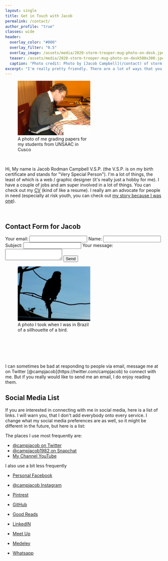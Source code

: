```yaml
---
layout: single
title: Get in Touch with Jacob
permalink: /contact/
author_profile: "true"
classes: wide
header:
  overlay_color: "#000"
  overlay_filter: "0.5"
  overlay_image: /assets/media/2020-storm-trooper-mug-photo-on-desk.jpeg
  teaser: /assets/media/2020-storm-trooper-mug-photo-on-desk500x300.jpeg
  caption: "Photo credit: Photo by [Jacob Campbell](/contact) of storm trooper mug on my desk."
excerpt: "I'm really pretty friendly. There are a lot of ways that you can get in touch with with. I look forward to hearing from you."
---
```



<figure class="align-left" style="width:46%;">
  <a href="/assets/media/jacob-campbell-grading-papers-cusco.jpeg"><img src="/assets/media/jacob-campbell-grading-papers-cusco.jpeg" alt="Photo of Jacob Campbell sitting at a table grading papgers while in Cusco Peru." /></a>
  <figcaption>A photo of me grading papers for my students from UNSAAC in Cusco</figcaption>
</figure>

<br />

Hi, My name is Jacob Rodman Campbell V.S.P. (the V.S.P. is on my birth certificate and stands for "Very Special Person"). I'm a lot of things, the least of which is a web / graphic designer (it's really just a hobby for me). I have a couple of jobs and am super involved in a lot of things. You can check out my [CV](/cv/) (kind of like a resume). I really am an advocate for people in need (especially at risk youth, you can check out [my story because I was one](/testimony/)).

<br style="clear:both;" /> 


## Contact Form for Jacob

<form id="formaction" method="POST">
  <label>
    Your email:
    <input type="text" name="_replyto">
  </label>
  <label>
    Name:
    <input type="text" name="_name" >
  </label>
  <label>
    Subject:
    <input type="text" name="_subject" >
  </label>
  <label>
    Your message:
    <textarea name="message"></textarea>
  </label>
  <button type="submit" class=".btn .btn--primary">Send</button>
</form>
<script>
    var contactform =  document.getElementById('formaction');
    contactform.setAttribute('action', 'https://formspree.io/f/' + 'jacob.r.campbell' + '@' + 'gmail' + '.' + 'com');
</script>

<figure class="align-right" style="width:46%;">
  <a href="/assets/media/brazil-photo-bird-silhouette.jpg"><img src="/assets/media/brazil-photo-bird-silhouette.jpg" alt="Silhouette of a bird taken in Brazil" /></a>
  <figcaption>A photo I took when I was in Brazil of a sillhouette of a bird.</figcaption>
</figure>
<br /><br /><br /><br /><br />
I can sometimes be bad at responding to people via email, message me at on Twitter [@campjacob](https://twitter.com/campjacob) to connect with me. But if you really would like to send me an email, I do enjoy reading them.


<br style="clear:both;" /> 


## Social Media List

If you are interested in connecting with me in social media, here is a list of links. I will warn you, that I don't add everybody onto every service. I change what my social media preferences are as well, so it might be different in the future, but here is a list:

The places I use most frequently are:

- <i class="fab fa-twitter"></i> [@campjacob on Twitter][3]
- <i class="fab fa-snapchat-ghost"></i> [@campjacob1982 on Snapchat][4]
- <i class="fab fa-youtube"></i> [My Channel YouTube][5]

I also use a bit less frequently

- <i class="fab fa-facebook"></i> [Personal Facebook][6]
- <i class="fab fa-instagram"></i> [@campjacob Instagram][7]
- <i class="fab fa-pinterest"></i> [Pintrest][8]
- <i class="fab fa-github"></i> [GitHub][9]
- <i class="fab fa-goodreads"></i> [Good Reads][10]
- <i class="fab fa-linkedin"></i> [LinkedIN][11]
- <i class="fab fa-meetup"></i> [Meet Up][12]
- <i class="fab fa-mendeley"></i> [Medeley][13]
- <i class="fab fa-whatsapp"></i> [Whatsapp][14]


  [3]: https://twitter.com/campjacob
  [4]: https://www.snapchat.com/add/campjacob1982
  [5]: https://www.youtube.com/user/campjacob/
  [6]: https://fb.com/jacobshouse
  [7]: https://instagram.com/campjacob
  [8]: https://www.pinterest.com/campjacob/
  [9]: https://github.com/campjacob
  [10]: https://www.goodreads.com/user/show/18796016-jacob-campbell
  [11]: https://www.linkedin.com/in/jacobrcampbell/
  [12]: https://www.meetup.com/members/189514267/
  [13]: https://www.mendeley.com/profiles/jacob-campbell3/
  [14]: https://wa.me/15093921056
